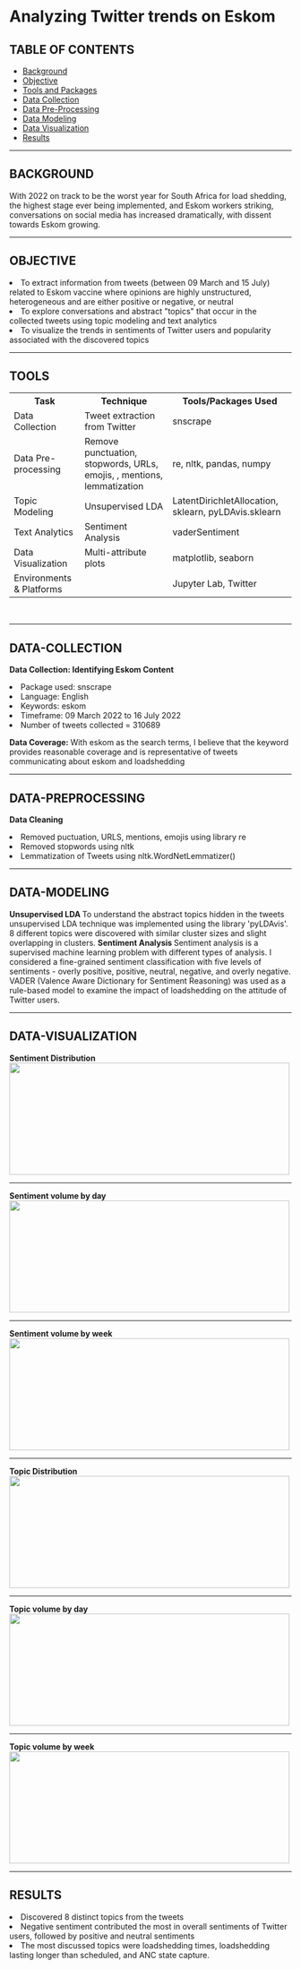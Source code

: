 # Analyzing Twitter trends on Eskom

## TABLE OF CONTENTS

* [Background](#background)
* [Objective](#objective)
* [Tools and Packages](#tools)
* [Data Collection](#data-collection)
* [Data Pre-Processing](#data-preprocessing)
* [Data Modeling](#data-modeling)
* [Data Visualization](#data-visualization)
* [Results](#results)


<hr>

## BACKGROUND 
With 2022 on track to be the worst year for South Africa for load shedding, the highest stage ever being implemented, and Eskom workers striking, conversations on social media has increased dramatically, with dissent towards Eskom growing.

<hr>

## OBJECTIVE 
<li>To extract information from tweets (between 09 March and 15 July) related to Eskom vaccine where opinions are highly unstructured, heterogeneous and are either positive or negative, or neutral</li>
<li>To explore conversations and abstract "topics" that occur in the collected tweets using topic modeling and text analytics</li> 
<li>To visualize the trends in sentiments of Twitter users and popularity associated with the discovered topics</li> 

<hr> 

## TOOLS

<table style="width:100%">
  <tr>
    <th>Task</th>
    <th>Technique</th> 
    <th>Tools/Packages Used</th>
  </tr>
  <tr>
    <td>Data Collection</td>
    <td>Tweet extraction from Twitter</td> 
    <td>snscrape</td>
  </tr>
  <tr>
    <td>Data Pre-processing</td>
    <td>Remove punctuation, stopwords, URLs, emojis, , mentions, lemmatization</td> 
    <td>re, nltk, pandas, numpy</td>
  </tr>
  <tr>
    <td>Topic Modeling</td>
    <td>Unsupervised LDA</td> 
    <td>LatentDirichletAllocation, sklearn, pyLDAvis.sklearn</td>
  </tr>
  <tr>
    <td>Text Analytics</td>
    <td>Sentiment Analysis</td> 
    <td>vaderSentiment</td>
  </tr>
  <tr>
    <td>Data Visualization</td>
    <td>Multi-attribute plots</td> 
    <td>matplotlib, seaborn</td>
  </tr>
  <tr>
    <td>Environments &amp Platforms</td>
    <td></td> 
    <td>Jupyter Lab, Twitter</td>
  </tr>
</table><br>

<hr>

## DATA-COLLECTION 

<b> Data Collection: Identifying Eskom Content </b>

<li> Package used: snscrape</li>
<li>Language: English</li>
<li>Keywords: eskom</li>
<li>Timeframe: 09 March 2022 to 16 July 2022</li>
<li>Number of tweets collected = 310689</li>

<b> Data Coverage: </b>
With eskom as the search terms, I believe that the keyword provides reasonable coverage and is representative of tweets communicating about eskom and loadshedding <br>

<hr>

## DATA-PREPROCESSING

<b> Data Cleaning </b> 

<li> Removed puctuation, URLS, mentions, emojis using library re</li> 
<li> Removed stopwords using nltk </li> 
<li> Lemmatization of Tweets using nltk.WordNetLemmatizer() </li>

<hr>

## DATA-MODELING

<b> Unsupervised LDA </b>
To understand the abstract topics hidden in the tweets unsupervised LDA technique was implemented using the library 'pyLDAvis'. 8 different topics were discovered with similar cluster sizes and slight overlapping in clusters.
<b> Sentiment Analysis </b>
Sentiment analysis is a supervised machine learning problem with different types of analysis. I considered a fine-grained sentiment classification with five levels of sentiments - overly positive, positive, neutral, negative, and overly negative. VADER (Valence Aware Dictionary for Sentiment Reasoning) was used as a rule-based model to examine the impact of loadshedding on the attitude of Twitter users. 

<hr>

## DATA-VISUALIZATION 

<b> Sentiment Distribution </b>
<img src="" style="width:500px;height:200px;">
<hr>

<b> Sentiment volume by day </b>
<img src="" style="width:500px;height:200px;">
<hr>

<b> Sentiment volume by week </b>
<img src="" style="width:500px;height:200px;">
<hr>

<b> Topic Distribution </b>
<img src="" style="width:500px;height:200px;">
<hr>

<b> Topic volume by day </b>
<img src="" style="width:500px;height:200px;">
<hr>

<b> Topic volume by week </b>
<img src="" style="width:500px;height:200px;">
<hr>

## RESULTS 
<li> Discovered 8 distinct topics from the tweets</li>
<li>Negative sentiment contributed the most in overall sentiments of Twitter users, followed by positive and neutral sentiments</li>
<li>The most discussed topics were loadshedding times, loadshedding lasting longer than scheduled, and ANC state capture.</li>